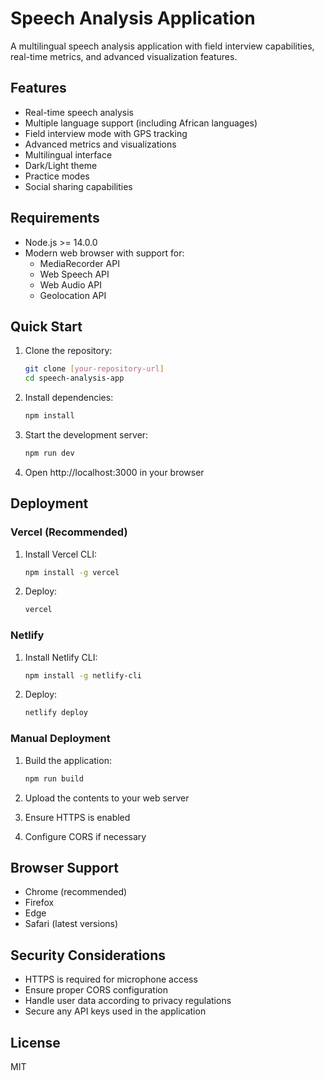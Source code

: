 # Speech Analysis Application

A multilingual speech analysis application with field interview capabilities, real-time metrics, and advanced visualization features.

## Features

- Real-time speech analysis
- Multiple language support (including African languages)
- Field interview mode with GPS tracking
- Advanced metrics and visualizations
- Multilingual interface
- Dark/Light theme
- Practice modes
- Social sharing capabilities

## Requirements

- Node.js >= 14.0.0
- Modern web browser with support for:
  - MediaRecorder API
  - Web Speech API
  - Web Audio API
  - Geolocation API

## Quick Start

1. Clone the repository:
   ```bash
   git clone [your-repository-url]
   cd speech-analysis-app
   ```

2. Install dependencies:
   ```bash
   npm install
   ```

3. Start the development server:
   ```bash
   npm run dev
   ```

4. Open http://localhost:3000 in your browser

## Deployment

### Vercel (Recommended)

1. Install Vercel CLI:
   ```bash
   npm install -g vercel
   ```

2. Deploy:
   ```bash
   vercel
   ```

### Netlify

1. Install Netlify CLI:
   ```bash
   npm install -g netlify-cli
   ```

2. Deploy:
   ```bash
   netlify deploy
   ```

### Manual Deployment

1. Build the application:
   ```bash
   npm run build
   ```

2. Upload the contents to your web server
3. Ensure HTTPS is enabled
4. Configure CORS if necessary

## Browser Support

- Chrome (recommended)
- Firefox
- Edge
- Safari (latest versions)

## Security Considerations

- HTTPS is required for microphone access
- Ensure proper CORS configuration
- Handle user data according to privacy regulations
- Secure any API keys used in the application

## License

MIT 